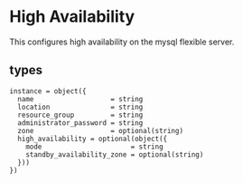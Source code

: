 # High Availability

This configures high availability on the mysql flexible server.

## types

```hcl
instance = object({
  name                   = string
  location               = string
  resource_group         = string
  administrator_password = string
  zone                   = optional(string)
  high_availability = optional(object({
    mode                      = string
    standby_availability_zone = optional(string)
  }))
})
```
